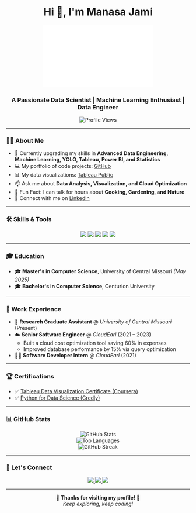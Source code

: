 <h1 align="center">Hi 👋, I'm Manasa Jami</h1>

<p align="center">
  <img src="https://github.com/jami-manasa/jami-manasa/blob/main/f2.png" alt="Profile Pic" width="300"/>
</p>

<h3 align="center">A Passionate Data Scientist | Machine Learning Enthusiast | Data Engineer</h3>

<p align="center">
  <img src="https://komarev.com/ghpvc/?username=jami-manasa&label=Profile%20Views&color=0e75b6&style=for-the-badge" alt="Profile Views"/>
</p>

---

### 👩‍💻 About Me

- 🌱 Currently upgrading my skills in **Advanced Data Engineering, Machine Learning, YOLO, Tableau, Power BI, and Statistics**
- 💻 My portfolio of code projects: [GitHub](https://github.com/jami-manasa)
- 📊 My data visualizations: [Tableau Public](https://public.tableau.com/app/profile/j.manasa/)
- 📫 Ask me about **Data Analysis, Visualization, and Cloud Optimization**
- 💬 Fun Fact: I can talk for hours about **Cooking, Gardening, and Nature**
- 🔗 Connect with me on [LinkedIn](https://www.linkedin.com/in/jami-manasa/)

---

### 🛠️ Skills & Tools

<p align="center">
  <img src="https://img.shields.io/badge/Python-3670A0?style=for-the-badge&logo=python&logoColor=ffdd54"/>
  <img src="https://img.shields.io/badge/MySQL-005C84?style=for-the-badge&logo=mysql&logoColor=white"/>
  <img src="https://img.shields.io/badge/AWS-232F3E?style=for-the-badge&logo=amazonaws&logoColor=white"/>
  <img src="https://img.shields.io/badge/Tableau-E97627?style=for-the-badge&logo=tableau&logoColor=white"/>
  <img src="https://img.shields.io/badge/Power_BI-F2C811?style=for-the-badge&logo=powerbi&logoColor=black"/>
</p>

---

### 🎓 Education

- 🎓 **Master's in Computer Science**, University of Central Missouri *(May 2025)*
- 🎓 **Bachelor's in Computer Science**, Centurion University

---

### 💼 Work Experience

- 🧪 **Research Graduate Assistant** @ *University of Central Missouri* (Present)
- ☁️ **Senior Software Engineer** @ *CloudEarl* (2021 – 2023)
  - Built a cloud cost optimization tool saving 60% in expenses
  - Improved database performance by 15% via query optimization
- 👩‍💻 **Software Developer Intern** @ *CloudEarl* (2021)

---

### 🏆 Certifications

- ✅ [Tableau Data Visualization Certificate (Coursera)](https://www.coursera.org/account/accomplishments/verify/6VM6E62HUK4T)
- ✅ [Python for Data Science (Credly)](https://www.credly.com/badges/f073772b-a184-440e-8a5e-edeb50012761)

---

### 📊 GitHub Stats

<p align="center">
  <img src="https://github-readme-stats.vercel.app/api?username=jami-manasa&show_icons=true&theme=tokyonight" alt="GitHub Stats" />
  <br />
  <img src="https://github-readme-stats.vercel.app/api/top-langs/?username=jami-manasa&layout=compact&theme=tokyonight" alt="Top Languages" />
  <br />
  <img src="https://github-readme-streak-stats.herokuapp.com/?user=jami-manasa&theme=tokyonight" alt="GitHub Streak"/>
</p>

---

### 🤝 Let's Connect

<p align="center">
  <a href="https://linkedin.com/in/jami-manasa" target="_blank">
    <img src="https://img.shields.io/badge/LinkedIn-0077B5?style=for-the-badge&logo=linkedin&logoColor=white"/>
  </a>
  <a href="https://github.com/jami-manasa" target="_blank">
    <img src="https://img.shields.io/badge/GitHub-181717?style=for-the-badge&logo=github&logoColor=white"/>
  </a>
  <a href="https://public.tableau.com/app/profile/j.manasa" target="_blank">
    <img src="https://img.shields.io/badge/Tableau-E97627?style=for-the-badge&logo=tableau&logoColor=white"/>
  </a>
</p>

---

<p align="center">
  🌟 <strong>Thanks for visiting my profile!</strong> 🌟  
  <br>
  <em>Keep exploring, keep coding!</em>
</p>
